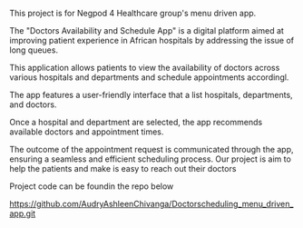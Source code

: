 This project is for Negpod 4 Healthcare group's menu driven app. 

The "Doctors Availability and Schedule App" is a digital platform aimed at improving patient experience in African hospitals by addressing the issue of long queues. 

This application allows patients to view the availability of doctors across various hospitals and departments and schedule appointments accordingl.

The app features a user-friendly interface that a list hospitals, departments, and doctors. 

Once a hospital and department are selected, the app recommends available doctors and appointment times. 

The outcome of the appointment request is communicated through the app, ensuring a seamless and efficient scheduling process.
Our project is aim to help the patients and make is easy to reach out their doctors

Project code can be foundin the repo below

https://github.com/AudryAshleenChivanga/Doctorscheduling_menu_driven_app.git


